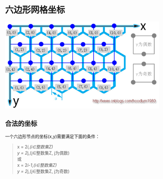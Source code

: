 # 六边形网格坐标

![坐标示意图](/Doc/Img/coordinate.png "坐标示意图")

## 合法的坐标
一个六边形节点的坐标(x,y)需要满足下面的条件：
> x = 2*i,(i∈整数集Z)<br />
> y = 2*j,(j∈整数集Z, j为偶数)<br />
> 或<br />
> x = 2*i-1,(i∈整数集Z)<br />
> y = 2*j,(j∈整数集Z, j为奇数)<br />
